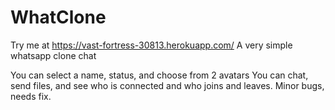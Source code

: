 # WhatClone
Try me at https://vast-fortress-30813.herokuapp.com/
A very simple whatsapp clone chat

You can select a name, status, and choose from 2 avatars
You can chat, send files, and see who is connected and who joins and leaves.
Minor bugs, needs fix.

